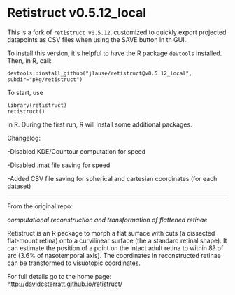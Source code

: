 Retistruct v0.5.12_local 
==========

This is a fork of `retistruct v0.5.12`, customized to quickly export projected datapoints as CSV files when using the SAVE button in th GUI.

To install this version, it's helpful to have the R package `devtools` installed. Then, in R, call:

```
devtools::install_github("jlause/retistruct@v0.5.12_local", subdir="pkg/retistruct")
```

To start, use

```
library(retistruct)
retistruct()
```

in R. During the first run, R will install some additional packages.


Changelog:

-Disabled KDE/Countour computation for speed

-Disabled .mat file saving for speed

-Added CSV file saving for spherical and cartesian coordinates (for each dataset)

---

From the original repo:

_computational reconstruction and transformation of flattened retinae_

Retistruct is an R package to morph a flat surface with cuts (a
dissected flat-mount retina) onto a curvilinear surface (the a
standard retinal shape). It can estimate the position of a point on
the intact adult retina to within 8? of arc (3.6% of nasotemporal
axis). The coordinates in reconstructed retinae can be transformed to
visuotopic coordinates.

For full details go to the home page: http://davidcsterratt.github.io/retistruct/
